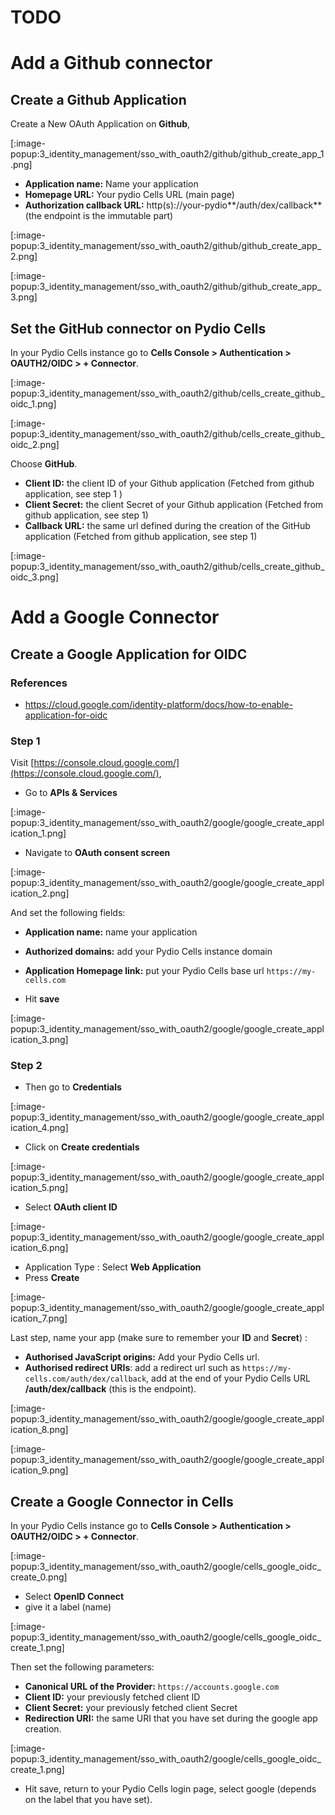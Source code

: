 # TODO

# Add a Github connector

## Create a Github Application

Create a New OAuth Application on **Github**,

[:image-popup:3_identity_management/sso_with_oauth2/github/github_create_app_1.png]

- **Application name:** Name your application
- **Homepage URL:** Your pydio Cells URL (main page)
- **Authorization callback URL:** http(s)://your-pydio**/auth/dex/callback** (the endpoint is the immutable part)

[:image-popup:3_identity_management/sso_with_oauth2/github/github_create_app_2.png]

[:image-popup:3_identity_management/sso_with_oauth2/github/github_create_app_3.png]

## Set the GitHub connector on Pydio Cells

In your Pydio Cells instance go to **Cells Console > Authentication > OAUTH2/OIDC > + Connector**.

[:image-popup:3_identity_management/sso_with_oauth2/github/cells_create_github_oidc_1.png]

[:image-popup:3_identity_management/sso_with_oauth2/github/cells_create_github_oidc_2.png]

Choose **GitHub**.

- **Client ID:** the client ID of your Github application (Fetched from github application, see step 1 )
- **Client Secret:** the client Secret of your Github application (Fetched from github application, see step 1)
- **Callback URL:** the same url defined during the creation of the GitHub application (Fetched from github application, see step 1)

[:image-popup:3_identity_management/sso_with_oauth2/github/cells_create_github_oidc_3.png]

# Add a Google Connector

## Create a Google Application for OIDC

### References

- https://cloud.google.com/identity-platform/docs/how-to-enable-application-for-oidc

### Step 1

Visit [https://console.cloud.google.com/](https://console.cloud.google.com/), 

- Go to **APIs & Services**

[:image-popup:3_identity_management/sso_with_oauth2/google/google_create_application_1.png]

- Navigate to **OAuth consent screen**

[:image-popup:3_identity_management/sso_with_oauth2/google/google_create_application_2.png]

And set the following fields:

- **Application name:** name your application
- **Authorized domains:** add your Pydio Cells instance domain
- **Application Homepage link:** put your Pydio Cells base url `https://my-cells.com`

- Hit **save**

[:image-popup:3_identity_management/sso_with_oauth2/google/google_create_application_3.png]

### Step 2

- Then go to **Credentials**

[:image-popup:3_identity_management/sso_with_oauth2/google/google_create_application_4.png]

- Click on **Create credentials**

[:image-popup:3_identity_management/sso_with_oauth2/google/google_create_application_5.png]

- Select **OAuth client ID**

[:image-popup:3_identity_management/sso_with_oauth2/google/google_create_application_6.png]

- Application Type : Select **Web Application**
- Press **Create**

[:image-popup:3_identity_management/sso_with_oauth2/google/google_create_application_7.png]

Last step, name your app (make sure to remember your **ID** and **Secret**) :

- **Authorised JavaScript origins:** Add your Pydio Cells url.
- **Authorised redirect URIs**: add a redirect url such as `https://my-cells.com/auth/dex/callback`, add at the end of your Pydio Cells URL **/auth/dex/callback** (this is the endpoint).
  
[:image-popup:3_identity_management/sso_with_oauth2/google/google_create_application_8.png]

[:image-popup:3_identity_management/sso_with_oauth2/google/google_create_application_9.png]

## Create a Google Connector in Cells

In your Pydio Cells instance go to **Cells Console > Authentication > OAUTH2/OIDC > + Connector**.

[:image-popup:3_identity_management/sso_with_oauth2/google/cells_google_oidc_create_0.png]

- Select **OpenID Connect**
- give it a label (name)

[:image-popup:3_identity_management/sso_with_oauth2/google/cells_google_oidc_create_1.png]

Then set the following parameters:

- **Canonical URL of the Provider:** `https://accounts.google.com`
- **Client ID:** your previously fetched client ID
- **Client Secret:** your previously fetched client Secret
- **Redirection URI:** the same URI that you have set during the google app creation.

[:image-popup:3_identity_management/sso_with_oauth2/google/cells_google_oidc_create_1.png]

- Hit save, return to your Pydio Cells login page, select google (depends on the label that you have set).